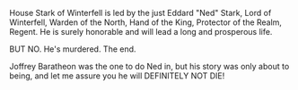 House Stark of Winterfell is led by the just Eddard "Ned" Stark, Lord of
Winterfell, Warden of the North, Hand of the King, Protector of the Realm,
Regent.  He is surely honorable and will lead a long and prosperous life.

BUT NO. He's murdered. The end.

Joffrey Baratheon was the one to do Ned in, but his story was only about to being, and let me assure you he will DEFINITELY NOT DIE!